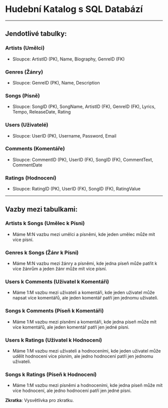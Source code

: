 # Hudební Katalog s SQL Databází

---

## Jendotlivé tabulky:

### Artists (Umělci)

- Sloupce: ArtistID (PK), Name, Biography, GenreID (FK)

### Genres (Žánry)

- Sloupce: GenreID (PK), Name, Description

### Songs (Písně)

- Sloupce: SongID (PK), SongName, ArtistID (FK), GenreID (FK), Lyrics, Tempo, ReleaseDate, Rating

### Users (Uživatelé)

- Sloupce: UserID (PK), Username, Password, Email

### Comments (Komentáře)

- Sloupce: CommentID (PK), UserID (FK), SongID (FK), CommentText, CommentDate

### Ratings (Hodnocení)

- Sloupce: RatingID (PK), UserID (FK), SongID (FK), RatingValue

---

## Vazby mezi tabulkami:

### Artists k Songs (Umělec k Písni)

- Máme M:N vazbu mezi umělci a písněmi, kde jeden umělec může mít více písní.

### Genres k Songs (Žánr k Písni)

- Máme M:N vazbu mezi žánry a písněmi, kde jedna píseň může patřit k více žánrům a jeden žánr může mít více písní.

### Users k Comments (Uživatel k Komentáři)

- Máme 1:M vazbu mezi uživateli a komentáři, kde jeden uživatel může napsat více komentářů, ale jeden komentář patří jen
  jednomu uživateli.

### Songs k Comments (Píseň k Komentáři)

- Máme 1:M vazbu mezi písněmi a komentáři, kde jedna píseň může mít více komentářů, ale jeden komentář patří jen jedné
  písni.

### Users k Ratings (Uživatel k Hodnocení)

- Máme 1:M vazbu mezi uživateli a hodnoceními, kde jeden uživatel může udělit hodnocení více písním, ale jedno hodnocení
  patří jen jednomu uživateli.

### Songs k Ratings (Píseň k Hodnocení)

- Máme 1:M vazbu mezi písněmi a hodnoceními, kde jedna píseň může mít více hodnocení, ale jedno hodnocení patří jen
  jedné písni.



**Zkratka**: Vysvětlivka pro zkratku.